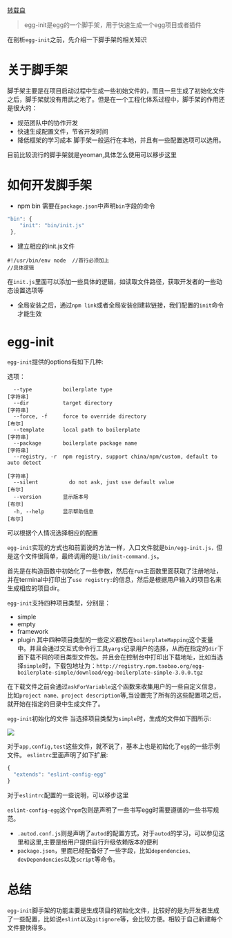 [转载自](https://github.com/SunShinewyf/issue-blog/issues/33)

> egg-init是egg的一个脚手架，用于快速生成一个egg项目或者插件

在剖析`egg-init`之前，先介绍一下脚手架的相关知识

# 关于脚手架
脚手架主要是在项目启动过程中生成一些初始文件的，而且一旦生成了初始化文件之后，脚手架就没有用武之地了。但是在一个工程化体系过程中，脚手架的作用还是很大的：

- 规范团队中的协作开发
- 快速生成配置文件，节省开发时间
- 降低框架的学习成本
脚手架一般运行在本地，并且有一些配置选项可以选用。

目前比较流行的脚手架就是yeoman,具体怎么使用可以移步这里

# 如何开发脚手架
- npm bin
需要在`package.json`中声明`bin`字段的命令
```js
"bin": {
    "init": "bin/init.js"
 },
 ```
- 建立相应的init.js文件
```
#!/usr/bin/env node  //首行必须加上
//具体逻辑
```
在`init.js`里面可以添加一些具体的逻辑，如读取文件路径，获取开发者的一些动态设置选项等

- 全局安装之后，通过`npm link`或者全局安装创建软链接，我们配置的`init`命令才能生效
# egg-init
`egg-init`提供的options有如下几种:

选项：
```
  --type          boilerplate type                                      [字符串]
  --dir           target directory                                      [字符串]
  --force, -f     force to override directory                             [布尔]
  --template      local path to boilerplate                             [字符串]
  --package       boilerplate package name                              [字符串]
  --registry, -r  npm registry, support china/npm/custom, default to auto detect
                                                                        [字符串]
  --silent          do not ask, just use default value                       [布尔]
  --version       显示版本号                                              [布尔]
  -h, --help      显示帮助信息                                            [布尔]
```
可以根据个人情况选择相应的配置

`egg-init`实现的方式也和前面说的方法一样，入口文件就是`bin/egg-init.js，`但是这个文件很简单，最终调用的是`lib/init-command.js`。

首先是在构造函数中初始化了一些参数，然后在`run`主函数里面获取了注册地址，并在terminal中打印出了`use registry:`的信息，然后是根据用户输入的项目名来生成相应的项目dir。

`egg-init`支持四种项目类型，分别是：

- simple
- empty
- framework
- plugin
其中四种项目类型的一些定义都放在`boilerplateMapping`这个变量中。并且会通过交互式命令行工具`yargs`记录用户的选择，从而在指定的`dir`下面下载不同的项目类型文件包。并且会在控制台中打印出下载地址，比如当选择`simple`时，下载包地址为：`http://registry.npm.taobao.org/egg-boilerplate-simple/download/egg-boilerplate-simple-3.0.0.tgz`

在下载文件之前会通过`askForVariable`这个函数来收集用户的一些自定义信息，比如`project name、project description`等,当设置完了所有的这些配置项之后，就开始在指定的目录中生成文件了。

`egg-init`初始化的文件
当选择项目类型为`simple`时，生成的文件如下图所示:

![](https://raw.githubusercontent.com/SunShinewyf/issue-blog/master/assets/technical/29.png)

对于`app,config,test`这些文件，就不说了，基本上也是初始化了`egg`的一些示例文件。
`eslintrc`里面声明了如下扩展:
```js
{
  "extends": "eslint-config-egg"
}
```
对于`eslintrc`配置的一些说明，可以移步这里

`eslint-config-egg`这个`npm`包则是声明了一些书写egg时需要遵循的一些书写规范。

- `.autod.conf.js`则是声明了`autod`的配置方式，对于`autod`的学习，可以参见这里和这里,主要是给用户提供自行升级依赖版本的便利
- `package.json`，里面已经配备好了一些字段，比如`dependencies、devDependencies`以及`script`等命令。
# 总结
`egg-init`脚手架的功能主要是生成项目的初始化文件，比较好的是为开发者生成了一些配置，比如说`eslint`以及`gitignore`等，会比较方便。相较于自己新建每个文件要快得多。
